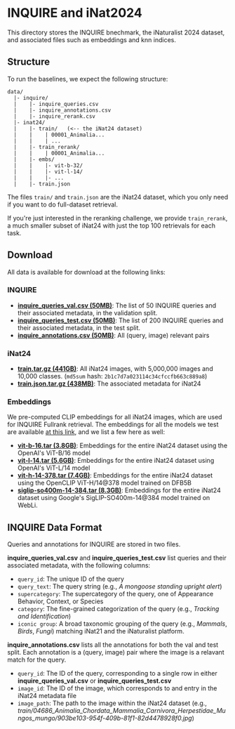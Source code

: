 # INQUIRE and iNat2024

This directory stores the INQUIRE bnechmark, the iNaturalist 2024 dataset, and associated files such as embeddings and knn indices.

## Structure

To run the baselines, we expect the following structure:

```
data/
  |- inquire/ 
  |    |- inquire_queries.csv
  |    |- inquire_annotations.csv
  |    |- inquire_rerank.csv
  |- inat24/        
  |    |- train/   (<-- the iNat24 dataset)
  |    |    | 00001_Animalia...
  |    |    | ...
  |    |- train_rerank/  
  |    |    | 00001_Animalia...
  |    |- embs/
  |    |    |- vit-b-32/
  |    |    |- vit-l-14/
  |    |    |- ...
  |    |- train.json 
```

The files `train/` and `train.json` are the iNat24 dataset, which you only need if you want to do full-dataset retrieval.

If you're just interested in the reranking challenge, we provide `train_rerank`, a much smaller subset of iNat24 with just the top 100 retrievals for each task.

## Download
All data is available for download at the following links:

### INQUIRE

- **[inquire_queries_val.csv (50MB)](https://github.com/inquire-benchmark/INQUIRE/tree/main/data/inquire/inquire_queries_val.csv)**: The list of 50 INQUIRE queries and their associated metadata, in the validation split.
- **[inquire_queries_test.csv (50MB)](https://github.com/inquire-benchmark/INQUIRE/tree/main/data/inquire/inquire_queries_test.csv)**: The list of 200 INQUIRE queries and their associated metadata, in the test split.
- **[inquire_annotations.csv (50MB)](https://github.com/inquire-benchmark/INQUIRE/tree/main/data/inquire/inquire_annotations.csv)**: All (query, image) relevant pairs

### iNat24

- **[train.tar.gz (441GB)](https://ml-inat-competition-datasets.s3.amazonaws.com/2024/train.tar.gz)**: All iNat24 images, with 5,000,000 images and 10,000 classes. (`md5sum` hash: `2b1c7d7a023114c34cfccfb663c889a8`)
- **[train.json.tar.gz (438MB)](https://ml-inat-competition-datasets.s3.amazonaws.com/2024/train.json.tar.gz)**: The associated metadata for iNat24


### Embeddings

We pre-computed CLIP embeddings for all iNat24 images, which are used for INQUIRE Fullrank retrieval. The embeddings for all the models we test are available [at this link](https://drive.google.com/drive/folders/1remNGZdc08B7i-Xg3oAaY68fnJ3QXyWm?usp=drive_link), and we list a few here as well:

- **[vit-b-16.tar (3.8GB)](https://drive.google.com/file/d/1JW-Z24zbcBuCb5bGRxMECUoIxH8Kmg__/view?usp=drive_link)**: Embeddings for the entire iNat24 dataset using the OpenAI's ViT-B/16 model
- **[vit-l-14.tar (5.6GB)](https://drive.google.com/file/d/1j5chxOkYq8WWsnFL8parpJwPXio-RkRX/view?usp=drive_link)**: Embeddings for the entire iNat24 dataset using OpenAI's ViT-L/14 model
- **[vit-h-14-378.tar (7.4GB)](https://drive.google.com/file/d/1QABd-7VpjzaOP7v1Kbf6Rgmgd5ujkArR/view?usp=drive_link)**: Embeddings for the entire iNat24 dataset using the OpenCLIP ViT-H/14@378 model trained on DFB5B
- **[siglip-so400m-14-384.tar (8.3GB)](https://drive.google.com/file/d/1VMBuA1KbSItKOV2kh1ag6RnUrQvdkEvS/view?usp=drive_link)**: Embeddings for the entire iNat24 dataset using Google's SigLIP-SO400m-14@384 model trained on WebLi.

## INQUIRE Data Format

Queries and annotations for INQUIRE are stored in two files.

**inquire_queries_val.csv** and **inquire_queries_test.csv** list queries and their associated metadata, with the following columns:
- `query_id`: The unique ID of the query
- `query_text`: The query string (e.g., _A mongoose standing upright alert_)
- `supercategory`: The supercategory of the query, one of Appearance Behavior, Context, or Species
- `category`: The fine-grained categorization of the query (e.g., _Tracking and Identification_)
- `iconic group`: A broad taxonomic grouping of the query (e.g., _Mammals_, _Birds_, _Fungi_) matching iNat21 and the iNaturalist platform.

**inquire_annotations.csv** lists all the annotations for both the val and test split. Each annotation is a (query, image) pair where the image is a relavant match for the query.
- `query_id`: The ID of the query, corresponding to a single row in either **inquire_queries_val.csv** or **inquire_queries_test.csv**
- `image_id`: The ID of the image, which corresponds to and entry in the iNat24 metadata file
- `image_path`: The path to the image within the iNat24 dataset (e.g., _train/04686_Animalia_Chordata_Mammalia_Carnivora_Herpestidae_Mungos_mungo/903be103-954f-409b-81f1-82d4478928f0.jpg_)
